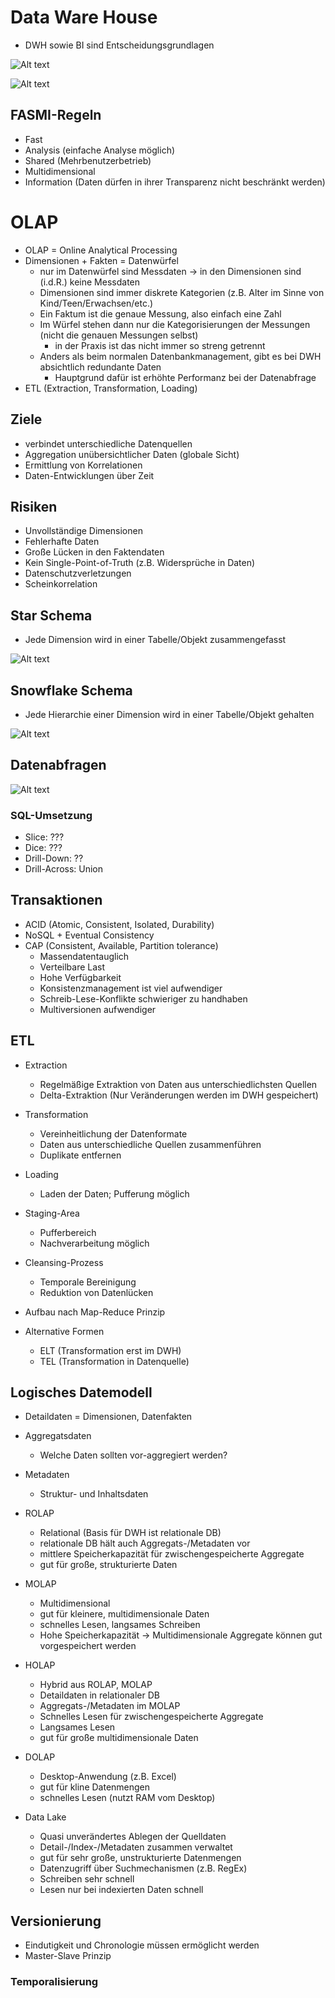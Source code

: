 # Data Ware House

-   DWH sowie BI sind Entscheidungsgrundlagen

![Alt text](image.png)

![Alt text](image-1.png)

## FASMI-Regeln

-   Fast
-   Analysis (einfache Analyse möglich)
-   Shared (Mehrbenutzerbetrieb)
-   Multidimensional
-   Information (Daten dürfen in ihrer Transparenz nicht beschränkt werden)

# OLAP

-   OLAP = Online Analytical Processing
-	Dimensionen + Fakten = Datenwürfel
    -   nur im Datenwürfel sind Messdaten -> in den Dimensionen sind (i.d.R.) keine Messdaten
    -   Dimensionen sind immer diskrete Kategorien (z.B. Alter im Sinne von Kind/Teen/Erwachsen/etc.)
    -   Ein Faktum ist die genaue Messung, also einfach eine Zahl
    -   Im Würfel stehen dann nur die Kategorisierungen der Messungen (nicht die genauen Messungen selbst)
        -   in der Praxis ist das nicht immer so streng getrennt
    -   Anders als beim normalen Datenbankmanagement, gibt es bei DWH absichtlich redundante Daten
        -   Hauptgrund dafür ist erhöhte Performanz bei der Datenabfrage
-   ETL (Extraction, Transformation, Loading)

## Ziele

-   verbindet unterschiedliche Datenquellen
-   Aggregation unübersichtlicher Daten (globale Sicht)
-   Ermittlung von Korrelationen
-   Daten-Entwicklungen über Zeit

## Risiken

-   Unvollständige Dimensionen
-   Fehlerhafte Daten
-   Große Lücken in den Faktendaten
-   Kein Single-Point-of-Truth (z.B. Widersprüche in Daten)
-   Datenschutzverletzungen
-   Scheinkorrelation

## Star Schema

-	Jede Dimension wird in einer Tabelle/Objekt zusammengefasst

![Alt text](image-3.png)

## Snowflake Schema

-	Jede Hierarchie einer Dimension wird in einer Tabelle/Objekt gehalten

![Alt text](image-4.png)

## Datenabfragen

![Alt text](image-2.png)

### SQL-Umsetzung

-   Slice: ???
-   Dice: ???
-   Drill-Down: ??
-   Drill-Across: Union

## Transaktionen

-   ACID (Atomic, Consistent, Isolated, Durability)
-   NoSQL + Eventual Consistency
-   CAP (Consistent, Available, Partition tolerance)
    -   Massendatentauglich
    -   Verteilbare Last
    -   Hohe Verfügbarkeit
    -   Konsistenzmanagement ist viel aufwendiger
    -   Schreib-Lese-Konflikte schwieriger zu handhaben
    -   Multiversionen aufwendiger

## ETL

-   Extraction
    -   Regelmäßige Extraktion von Daten aus unterschiedlichsten Quellen
    -   Delta-Extraktion (Nur Veränderungen werden im DWH gespeichert)
-   Transformation
    -   Vereinheitlichung der Datenformate
    -   Daten aus unterschiedliche Quellen zusammenführen
    -   Duplikate entfernen
-   Loading
    -   Laden der Daten; Pufferung möglich
-   Staging-Area
    -   Pufferbereich
    -   Nachverarbeitung möglich
-   Cleansing-Prozess
    -   Temporale Bereinigung
    -   Reduktion von Datenlücken

-   Aufbau nach Map-Reduce Prinzip
-   Alternative Formen
    -   ELT (Transformation erst im DWH)
    -   TEL (Transformation in Datenquelle)

## Logisches Datemodell

-   Detaildaten = Dimensionen, Datenfakten
-   Aggregatsdaten
    -   Welche Daten sollten vor-aggregiert werden?
-   Metadaten
    -   Struktur- und Inhaltsdaten

-   ROLAP
    -   Relational (Basis für DWH ist relationale DB)
    -   relationale DB hält auch Aggregats-/Metadaten vor
    -   mittlere Speicherkapazität für zwischengespeicherte Aggregate
    -   gut für große, strukturierte Daten
-   MOLAP
    -   Multidimensional
    -   gut für kleinere, multidimensionale Daten
    -   schnelles Lesen, langsames Schreiben
    -   Hohe Speicherkapazität -> Multidimensionale Aggregate können gut vorgespeichert werden
-   HOLAP
    -   Hybrid aus ROLAP, MOLAP
    -   Detaildaten in relationaler DB
    -   Aggregats-/Metadaten im MOLAP
    -   Schnelles Lesen für zwischengespeicherte Aggregate
    -   Langsames Lesen
    -   gut für große multidimensionale Daten
-   DOLAP
    -   Desktop-Anwendung (z.B. Excel)
    -   gut für kline Datenmengen
    -   schnelles Lesen (nutzt RAM vom Desktop)
-   Data Lake
    -   Quasi unverändertes Ablegen der Quelldaten
    -   Detail-/Index-/Metadaten zusammen verwaltet
    -   gut für sehr große, unstrukturierte Datenmengen
    -   Datenzugriff über Suchmechanismen (z.B. RegEx)
    -   Schreiben sehr schnell
    -   Lesen nur bei indexierten Daten schnell

## Versionierung

-   Eindutigkeit und Chronologie müssen ermöglicht werden
-   Master-Slave Prinzip

### Temporalisierung
